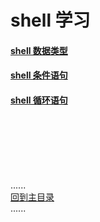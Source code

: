 # shell 学习


#### [shell 数据类型](datetype/Readme.md)

#### [shell 条件语句](condition/Readme.md)

#### [shell 循环语句](loop/Readme.md)



<br />
<br />
<br />
<br />
<br />

......   
[回到主目录](../README.md)   
......    


